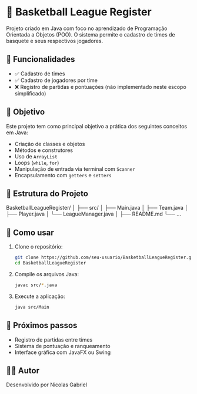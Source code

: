 # 🏀 Basketball League Register

Projeto criado em Java com foco no aprendizado de Programação Orientada a Objetos (POO). O sistema permite o cadastro de times de basquete e seus respectivos jogadores.

## 📌 Funcionalidades

- ✅ Cadastro de times
- ✅ Cadastro de jogadores por time
- ❌ Registro de partidas e pontuações (não implementado neste escopo simplificado)

## 🎯 Objetivo

Este projeto tem como principal objetivo a prática dos seguintes conceitos em Java:

- Criação de classes e objetos
- Métodos e construtores
- Uso de `ArrayList`
- Loops (`while`, `for`)
- Manipulação de entrada via terminal com `Scanner`
- Encapsulamento com `getters` e `setters`

## 🧱 Estrutura do Projeto
BasketballLeagueRegister/
│
├── src/
│ ├── Main.java
│ ├── Team.java
│ ├── Player.java
│ └── LeagueManager.java
│
├── README.md
└── ...

## 🧪 Como usar

1. Clone o repositório:
   ```bash
   git clone https://github.com/seu-usuario/BasketballLeagueRegister.git
   cd BasketballLeagueRegister

2. Compile os arquivos Java:
    ```bash
    javac src/*.java

3. Execute a aplicação:
    ```bash
   java src/Main
   
## 🚀 Próximos passos
- Registro de partidas entre times
- Sistema de pontuação e ranqueamento
- Interface gráfica com JavaFX ou Swing

## 👨‍💻 Autor
Desenvolvido por Nicolas Gabriel